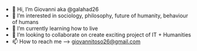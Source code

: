 - 👋 Hi, I’m Giovanni aka @galahad26 
- 👀 I’m interested in sociology, philosophy, future of humanity, behaviour of humans
- 🌱 I’m currently learning how to live
- 💞️ I’m looking to collaborate on create exciting project of IT + Humanities
- 📫 How to reach me --> giovannitoso26@gmail.com

<!---
galahad26/galahad26 is a ✨ special ✨ repository because its `README.md` (this file) appears on your GitHub profile.
You can click the Preview link to take a look at your changes.
--->
